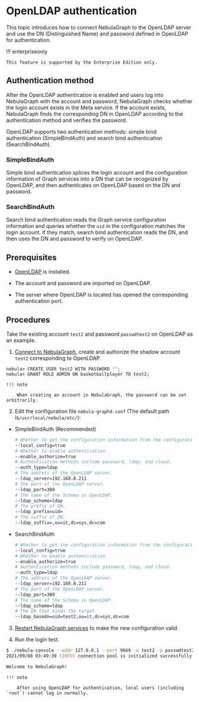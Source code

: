 # OpenLDAP authentication

This topic introduces how to connect NebulaGraph to the OpenLDAP server and use the DN (Distinguished Name) and password defined in OpenLDAP for authentication.

!!! enterpriseonly

    This feature is supported by the Enterprise Edition only.

## Authentication method

After the OpenLDAP authentication is enabled and users log into NebulaGraph with the account and password, NebulaGraph checks whether the login account exists in the Meta service. If the account exists, NebulaGraph finds the corresponding DN in OpenLDAP according to the authentication method and verifies the password.

OpenLDAP supports two authentication methods: simple bind authentication (SimpleBindAuth) and search bind authentication (SearchBindAuth).

### SimpleBindAuth

Simple bind authentication splices the login account and the configuration information of Graph services into a DN that can be recognized by OpenLDAP, and then authenticates on OpenLDAP based on the DN and password.

### SearchBindAuth

Search bind authentication reads the Graph service configuration information and queries whether the `uid` in the configuration matches the login account. If they match, search bind authentication reads the DN, and then uses the DN and password to verify on OpenLDAP.

## Prerequisites

- [OpenLDAP](https://www.openldap.org/) is installed.

- The account and password are imported on OpenLDAP.

- The server where OpenLDAP is located has opened the corresponding authentication port.

## Procedures

Take the existing account `test2` and password `passwdtest2` on OpenLDAP as an example.

1. [Connect to NebulaGraph](../../4.deployment-and-installation/connect-to-nebula-graph.md), create and authorize the shadow account `test2` corresponding to OpenLDAP.

  ```ngql
  nebula> CREATE USER test2 WITH PASSWORD '';
  nebula> GRANT ROLE ADMIN ON basketballplayer TO test2;
  ```

    !!! note

        When creating an account in NebulaGraph, the password can be set arbitrarily.

2. Edit the configuration file `nebula-graphd.conf` (The default path is`/usr/local/nebula/etc/`):

  - SimpleBindAuth (Recommended)

    ```bash
    # Whether to get the configuration information from the configuration file.
    --local_config=true
    # Whether to enable authentication.
    --enable_authorize=true
    # Authentication methods include password, ldap, and cloud.
    --auth_type=ldap
    # The address of the OpenLDAP server.
    --ldap_server=192.168.8.211
    # The port of the OpenLDAP server.
    --ldap_port=389
    # The name of the Schema in OpenLDAP.
    --ldap_scheme=ldap
    # The prefix of DN.
    --ldap_prefix=uid=
    # The suffix of DN.
    --ldap_suffix=,ou=it,dc=sys,dc=com
    ```

  - SearchBindAuth

    ```bash
    # Whether to get the configuration information from the configuration file.
    --local_config=true
    # Whether to enable authentication.
    --enable_authorize=true
    # Authentication methods include password, ldap, and cloud.
    --auth_type=ldap
    # The address of the OpenLDAP server.
    --ldap_server=192.168.8.211
    # The port of the OpenLDAP server.
    --ldap_port=389
    # The name of the Schema in OpenLDAP.
    --ldap_scheme=ldap
    # The DN that binds the target.
    --ldap_basedn=uid=test2,ou=it,dc=sys,dc=com
    ```

3. [Restart NebulaGraph services](../../4.deployment-and-installation/manage-service.md) to make the new configuration valid.

4. Run the login test.

  ```bash
  $ ./nebula-console --addr 127.0.0.1 --port 9669 -u test2 -p passwdtest2
  2021/09/08 03:49:39 [INFO] connection pool is initialized successfully

  Welcome to NebulaGraph!
  ```

    !!! note

        After using OpenLDAP for authentication, local users (including `root`) cannot log in normally.
